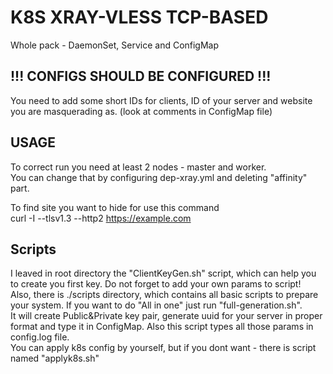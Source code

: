 # K8S XRAY-VLESS TCP-BASED

Whole pack - DaemonSet, Service and ConfigMap

## !!! CONFIGS SHOULD BE CONFIGURED !!!
You need to add some short IDs for clients, ID of your server and website you are masquerading as. (look at comments in ConfigMap file)  

## USAGE
To correct run you need at least 2 nodes - master and worker.  
You can change that by configuring dep-xray.yml and deleting "affinity" part.  

To find site you want to hide for use this command  
curl -I --tlsv1.3 --http2 https://example.com  

## Scripts
I leaved in root directory the "ClientKeyGen.sh" script, which can help you to create you first key. Do not forget to add your own params to script!  
Also, there is ./scripts directory, which contains all basic scripts to prepare your system. If you want to do "All in one" just run "full-generation.sh".  
It will create Public&Private key pair, generate uuid for your server in proper format and type it in ConfigMap. Also this script types all those params in config.log file.  
You can apply k8s config by yourself, but if you dont want - there is script named "applyk8s.sh"
